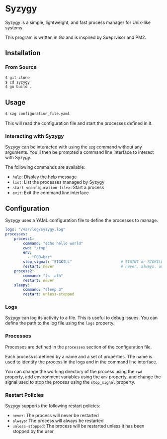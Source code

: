 Syzygy
======

Syzygy is a simple, lightweight, and fast process manager for Unix-like systems.

This program is written in Go and is inspired by Sueprvisor and PM2.

## Installation

### From Source

```bash
$ git clone
$ cd syzygy
$ go build .
```

## Usage

```bash
$ szg configuration_file.yaml
```

This will read the configuration file and start the processes defined in it.

### Interacting with Syzygy

Syzygy can be interacted with using the `szg` command without any arguments.
You'll then be prompted a command line interface to interact with Syzygy.

The following commands are available:

- `help`: Display the help message
- `list`: List the processes managed by Syzygy
- `start <configuration-file>`: Start a process
- `exit`: Exit the command line interface

## Configuration

Syzygy uses a YAML configuration file to define the processes to manage.

```yaml
logs: "/var/log/syzygy.log"
processes:
    process1:
        command: "echo hello world"
        cwd: "/tmp"
        env:
          - "FOO=bar"
        stop_signal: "SIGKILL"                      # SIGINT or SIGKILL
        restart: never                              # never, always, unless-stopped
    process2:
        command: "ls -alh"
        restart: never
    sleepy:
        command: "sleep 3"
        restart: unless-stopped
```

### Logs

Syzygy can log its activity to a file. This is useful to debug issues.
You can define the path to the log file using the `logs` property.

### Processes

Processes are defined in the `processes` section of the configuration file.

Each process is defined by a name and a set of properties. The name is used to
identify the process in the logs and in the command line interface.

You can change the working directory of the process using the `cwd` property, add
environment variables using the `env` property, and change the signal used to
stop the process using the `stop_signal` property.

### Restart Policies

Syzygy supports the following restart policies:

- `never`: The process will never be restarted
- `always`: The process will always be restarted
- `unless-stopped`: The process will be restarted unless it has been stopped by the user
